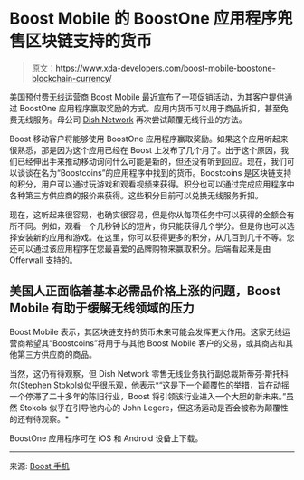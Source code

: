# Boost Mobile 的 BoostOne 应用程序兜售区块链支持的货币

> 原文：<https://www.xda-developers.com/boost-mobile-boostone-blockchain-currency/>

美国预付费无线运营商 Boost Mobile 最近宣布了一项促销活动，为其客户提供通过 BoostOne 应用程序赢取奖励的方式。应用内货币可以用于商品折扣，甚至免费无线服务。母公司 [Dish Network](https://www.xda-developers.com/dish-network-sprint-prepaid-business-boost-mobile-virgin-mobile-july-1/) 再次尝试颠覆无线行业的方法。

Boost 移动客户将能够使用 BoostOne 应用程序赢取奖励。如果这个应用听起来很熟悉，那是因为这个应用已经在 Boost 上发布了几个月了。出于这个原因，我们已经伸出手来推动移动询问什么可能是新的，但还没有听到回应。现在，我们可以谈谈在名为“Boostcoins”的应用程序中找到的货币。Boostcoins 是区块链支持的积分，用户可以通过玩游戏和观看视频来获得。积分也可以通过完成应用程序中各种第三方供应商的报价来获得。这些积分目前可以兑换无线服务折扣。

现在，这听起来很容易，也确实很容易，但是你从每项任务中可以获得的金额会有所不同。例如，观看一个几秒钟长的短片，你只能获得几个学分。但是你也可以选择安装新的应用和游戏。在这里，你可以获得更多的积分，从几百到几千不等。您还可以通过该应用程序在您最喜爱的品牌购物来赢取积分。后端看起来是由 Offerwall 支持的。

## 美国人正面临着基本必需品价格上涨的问题，Boost Mobile 有助于缓解无线领域的压力

Boost Mobile 表示，其区块链支持的货币未来可能会发挥更大作用。这家无线运营商希望其“Boostcoins”将用于与其他 Boost Mobile 客户的交易，或其商店和其他第三方供应商的商品。

当然，这仍有待观察，但 Dish Network 零售无线业务执行副总裁斯蒂芬·斯托科尔(Stephen Stokols)似乎很乐观，他表示*“这是下一个颠覆性的举措，旨在动摇一个停滞了二十多年的陈旧行业，Boost 将引领该行业进入一个大胆的新未来。”虽然 Stokols 似乎在引导他内心的 John Legere，但这场运动是否会被称为颠覆性的还有待观察。*

BoostOne 应用程序可在 iOS 和 Android 设备上下载。

* * *

来源: [Boost 手机](https://www.boostmobile.com/about/newsroom.html)